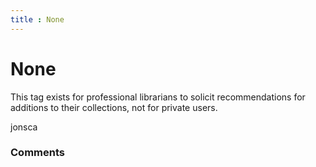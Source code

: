 ```yaml
---
title : None
---
```

None
=====================
This tag exists for professional librarians to solicit recommendations
for additions to their collections, not for private users.

jonsca

### Comments ###


